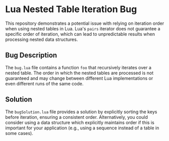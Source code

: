 # Lua Nested Table Iteration Bug

This repository demonstrates a potential issue with relying on iteration order when using nested tables in Lua. Lua's `pairs` iterator does not guarantee a specific order of iteration, which can lead to unpredictable results when processing nested data structures.

## Bug Description
The `bug.lua` file contains a function `foo` that recursively iterates over a nested table. The order in which the nested tables are processed is not guaranteed and may change between different Lua implementations or even different runs of the same code.

## Solution
The `bugSolution.lua` file provides a solution by explicitly sorting the keys before iteration, ensuring a consistent order.  Alternatively, you could consider using a data structure which explicitly maintains order if this is important for your application (e.g., using a sequence instead of a table in some cases).